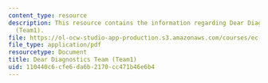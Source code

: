 ```yaml
---
content_type: resource
description: This resource contains the information regarding Dear Diagnostics Team
  (Team1).
file: https://ol-ocw-studio-app-production.s3.amazonaws.com/courses/ec-s11-engineering-capacity-in-community-based-healthcare-fall-2005/110440c6cfe6da6b2170cc471b46e6b4_MITEC_S11F05_dlg_mod1_1_qu.pdf
file_type: application/pdf
resourcetype: Document
title: Dear Diagnostics Team (Team1)
uid: 110440c6-cfe6-da6b-2170-cc471b46e6b4
---
```

